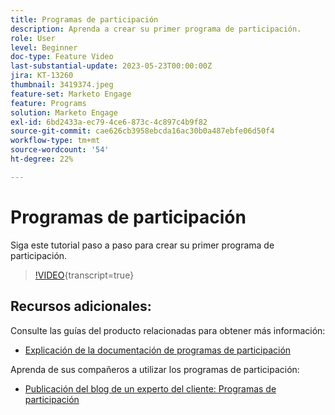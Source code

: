 ```yaml
---
title: Programas de participación
description: Aprenda a crear su primer programa de participación.
role: User
level: Beginner
doc-type: Feature Video
last-substantial-update: 2023-05-23T00:00:00Z
jira: KT-13260
thumbnail: 3419374.jpeg
feature-set: Marketo Engage
feature: Programs
solution: Marketo Engage
exl-id: 6bd2433a-ec79-4ce6-873c-4c897c4b9f82
source-git-commit: cae626cb3958ebcda16ac30b0a487ebfe06d50f4
workflow-type: tm+mt
source-wordcount: '54'
ht-degree: 22%

---
```


# Programas de participación

Siga este tutorial paso a paso para crear su primer programa de participación.

>[!VIDEO](https://video.tv.adobe.com/v/3419374/?learn=on){transcript=true}

## Recursos adicionales:

Consulte las guías del producto relacionadas para obtener más información:

* [Explicación de la documentación de programas de participación](https://experienceleague.adobe.com/docs/marketo/using/product-docs/email-marketing/drip-nurturing/creating-an-engagement-program/understanding-engagement-programs.html?lang=es)

Aprenda de sus compañeros a utilizar los programas de participación:

* [Publicación del blog de un experto del cliente: Programas de participación](https://nation.marketo.com/t5/product-blogs/marketo-success-series-engagement-programs/ba-p/301712)
